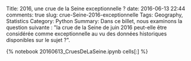 ﻿Title: 2016, une crue de la Seine exceptionnelle ?
date: 2016-06-13 22:44
comments: true
slug: crue-Seine-2016-exceptionnelle
Tags: Geography, Statistics
Category: Python
Summary: Dans ce billet, nous examinons la question suivante : "la crue de la Seine de juin 2016 peut-elle être considérée comme exceptionnelle au vu des données historiques disponibles sur le sujet ?". 

{% notebook 20160613_CruesDeLaSeine.ipynb cells[:] %}
